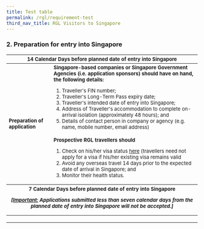 ```yaml
---
title: Test table
permalink: /rgl/requirement-test
third_nav_title: RGL Visitors to Singapore
---
```


### 2. Preparation for entry into Singapore

<table>
<thead>
  <tr>
    <th colspan="2" style="font-size:13px;"><b>14 Calendar Days</b> before planned date of entry into Singapore</th>
    <!-- <th>Scenarios</th>
   <th>Charging Policy for C+ treatment</th> -->
  </tr>
</thead>
<tbody>
  <tr>
    <td rowspan="2" style="font-size:13px;"><b>Preparation of application</b></td>
    <td style="font-size:13px;"><b>Singapore-based companies or Singapore Government Agencies (i.e. application sponsors) should have on hand, the following details:</b>
      <p><ol>
      <li style="font-size:13px;"> Traveller's FIN number;</li>
      <li style="font-size:13px;"> Traveller's Long-Term Pass expiry date;</li>
      <li style="font-size:13px;"> Traveller's intended date of entry into Singapore;</li>
      <li style="font-size:13px;"> Address of Traveller's accommodation to complete on-arrival isolation (approximately 48 hours); and</li>
      <li style="font-size:13px;"> Details of contact person in company or agency (e.g. name, mobile number, email address)</li>
      </ol>      
      </p>
    </td>
  </tr>
  <tr>
  <td style="font-size:13px;"><b> Prospective RGL travellers should</b>
  <p> <ol>
      <li style="font-size:13px;"> Check on his/her visa status <a href="https://wwww.eservices.ica.gov.sg/esvclandingpage/save">here</a> (travellers need not apply for a visa if his/her existing visa remains valid</li>
      <li style="font-size:13px;"> Avoid any overseas travel 14 days prior to the expected date of arrival in Singapore; and</li>
      <li style="font-size:13px;"> Monitor their health status.</li>
      </ol>        
    </p>
   </td>
  </tr>
  <thead>
  <tr>
     <th colspan="2" style="font-size:13px;"><b>7 Calendar Days</b> before planned date of entry into Singapore
       <p style="font-size:13px;"><i>[<b><u>Important:</u></b> Applications submitted less than seven calendar days from the planned date of entry into Singapore will not be accepted.]</i></p>
       </th>
  </tr>
  </thead>
  <tr>
    <td></td>
    <td></td>
  </tr>
  <tr>
    <td></td>
    <td></td>
  </tr>
  <tr>
    <td></td>
    <td></td>
  </tr>
</tbody>
</table>
